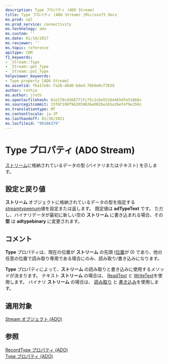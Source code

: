 ```yaml
---
description: Type プロパティ (ADO Stream)
title: Type プロパティ (ADO Stream) |Microsoft Docs
ms.prod: sql
ms.prod_service: connectivity
ms.technology: ado
ms.custom: ''
ms.date: 01/19/2017
ms.reviewer: ''
ms.topic: reference
apitype: COM
f1_keywords:
- _Stream::Type
- _Stream::get_Type
- _Stream::put_Type
helpviewer_keywords:
- Type property [ADO Stream]
ms.assetid: f6a17e8c-7a28-48d0-bded-76b9e0cf7639
author: rothja
ms.author: jroth
ms.openlocfilehash: 61e170cd368771fc75c2c6e552d4465dfe51866c
ms.sourcegitcommit: 33f0f190f962059826e002be165a2bef4f9e350c
ms.translationtype: MT
ms.contentlocale: ja-JP
ms.lasthandoff: 01/30/2021
ms.locfileid: "99166379"
---
```

# <a name="type-property-ado-stream"></a>Type プロパティ (ADO Stream)
[ストリーム](./stream-object-ado.md)に格納されているデータの型 (バイナリまたはテキスト) を示します。  
  
## <a name="settings-and-return-values"></a>設定と戻り値  
 **ストリーム** オブジェクトに格納されているデータの型を指定する [streamtypeenum](./streamtypeenum.md)値を設定または返します。 既定値は **adTypeText** です。 ただし、バイナリデータが最初に新しい空の **ストリーム** に書き込まれる場合、その **型** は **adtypebinary** に変更されます。  
  
## <a name="remarks"></a>コメント  
 **Type** プロパティは、現在の位置が **ストリーム** の先頭 ([位置](./position-property-ado.md)が 0) であり、他の任意の位置で読み取り専用である場合にのみ、読み取り/書き込みになります。  
  
 **Type** プロパティによって、**ストリーム** の読み取りと書き込みに使用するメソッドが決まります。 テキスト **ストリーム** の場合は、 [ReadText](./readtext-method.md) と [WriteText](./writetext-method.md)を使用します。 バイナリ **ストリーム** の場合は、 [読み取り](./read-method.md) と [書き込み](./write-method.md)を使用します。  
  
## <a name="applies-to"></a>適用対象  
 [Stream オブジェクト (ADO)](./stream-object-ado.md)  
  
## <a name="see-also"></a>参照  
 [RecordType プロパティ (ADO)](./recordtype-property-ado.md)   
 [Type プロパティ (ADO)](./type-property-ado.md)